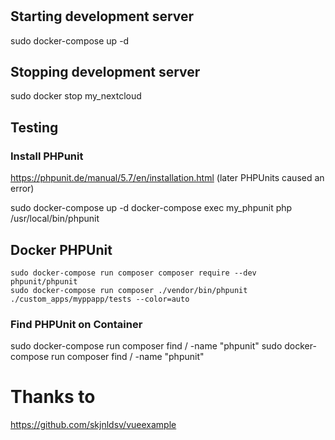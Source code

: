 #

## Starting development server
sudo docker-compose up -d

## Stopping development server
sudo docker stop my_nextcloud


## Testing
### Install PHPunit
https://phpunit.de/manual/5.7/en/installation.html
(later PHPUnits caused an error)

sudo docker-compose up -d
docker-compose exec my_phpunit php /usr/local/bin/phpunit


## Docker PHPUnit
```
sudo docker-compose run composer composer require --dev phpunit/phpunit
sudo docker-compose run composer ./vendor/bin/phpunit ./custom_apps/myppapp/tests --color=auto
```

### Find PHPUnit on Container
sudo docker-compose run composer find / -name "phpunit"
sudo docker-compose run composer find / -name "phpunit"

# Thanks to
https://github.com/skjnldsv/vueexample
